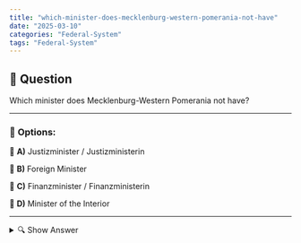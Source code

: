 ```yaml
---
title: "which-minister-does-mecklenburg-western-pomerania-not-have"
date: "2025-03-10"
categories: "Federal-System"
tags: "Federal-System"
---
```


## 📌 **Question**

Which minister does Mecklenburg-Western Pomerania not have?



---

### 📝 **Options:**

🔘 **A)** Justizminister / Justizministerin

🔘 **B)** Foreign Minister

🔘 **C)** Finanzminister / Finanzministerin

🔘 **D)** Minister of the Interior

---

<details>
  <summary>🔍 Show Answer</summary>

  <p>
💡  <b>Correct Answer:</b>  b
  </p>
  <p>
    📖<b>Explanation:</b>
    Mecklenburg-Western Pomerania is one of the 16 federal states of Germany and has a state government with various ministries. Typical ministries include Justice, Finance and Home Affairs, which are responsible for the legal system, budget and internal security. However, foreign affairs in Germany usually deal with the federal government, so not every state has its own foreign ministry. Therefore, there is no foreign minister in Mecklenburg-Western Pomerania.

**Question:** Which minister does Mecklenburg-Western Pomerania not have?
  </p>
</details>
